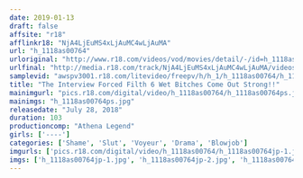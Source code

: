 ```yaml
---
date: 2019-01-13
draft: false
affsite: "r18"
afflinkr18: "NjA4LjEuMS4xLjAuMC4wLjAuMA"
url: "h_1118as00764"
urloriginal: "http://www.r18.com/videos/vod/movies/detail/-/id=h_1118as00764"
urlfinal: "http://media.r18.com/track/NjA4LjEuMS4xLjAuMC4wLjAuMA/videos/vod/movies/detail/-/id=h_1118as00764"
samplevid: "awspv3001.r18.com/litevideo/freepv/h/h_1/h_1118as00764/h_1118as00764_dmb_s.mp4"
title: "The Interview Forced Filth 6 Wet Bitches Come Out Strong!!"
mainimgurl: "pics.r18.com/digital/video/h_1118as00764/h_1118as00764ps.jpg"
mainimgs: "h_1118as00764ps.jpg"
releasedate: "July 28, 2018"
duration: 103
productioncomp: "Athena Legend"
girls: ['----']
categories: ['Shame', 'Slut', 'Voyeur', 'Drama', 'Blowjob']
imgurls: ['pics.r18.com/digital/video/h_1118as00764/h_1118as00764jp-1.jpg', 'pics.r18.com/digital/video/h_1118as00764/h_1118as00764jp-2.jpg', 'pics.r18.com/digital/video/h_1118as00764/h_1118as00764jp-3.jpg', 'pics.r18.com/digital/video/h_1118as00764/h_1118as00764jp-4.jpg', 'pics.r18.com/digital/video/h_1118as00764/h_1118as00764jp-5.jpg', 'pics.r18.com/digital/video/h_1118as00764/h_1118as00764jp-6.jpg', 'pics.r18.com/digital/video/h_1118as00764/h_1118as00764jp-7.jpg', 'pics.r18.com/digital/video/h_1118as00764/h_1118as00764jp-8.jpg', 'pics.r18.com/digital/video/h_1118as00764/h_1118as00764jp-9.jpg', 'pics.r18.com/digital/video/h_1118as00764/h_1118as00764jp-10.jpg', 'pics.r18.com/digital/video/h_1118as00764/h_1118as00764jp-11.jpg', 'pics.r18.com/digital/video/h_1118as00764/h_1118as00764jp-12.jpg', 'pics.r18.com/digital/video/h_1118as00764/h_1118as00764jp-13.jpg', 'pics.r18.com/digital/video/h_1118as00764/h_1118as00764jp-14.jpg', 'pics.r18.com/digital/video/h_1118as00764/h_1118as00764jp-15.jpg', 'pics.r18.com/digital/video/h_1118as00764/h_1118as00764jp-16.jpg', 'pics.r18.com/digital/video/h_1118as00764/h_1118as00764jp-17.jpg', 'pics.r18.com/digital/video/h_1118as00764/h_1118as00764jp-18.jpg', 'pics.r18.com/digital/video/h_1118as00764/h_1118as00764jp-19.jpg', 'pics.r18.com/digital/video/h_1118as00764/h_1118as00764jp-20.jpg']
imgs: ['h_1118as00764jp-1.jpg', 'h_1118as00764jp-2.jpg', 'h_1118as00764jp-3.jpg', 'h_1118as00764jp-4.jpg', 'h_1118as00764jp-5.jpg', 'h_1118as00764jp-6.jpg', 'h_1118as00764jp-7.jpg', 'h_1118as00764jp-8.jpg', 'h_1118as00764jp-9.jpg', 'h_1118as00764jp-10.jpg', 'h_1118as00764jp-11.jpg', 'h_1118as00764jp-12.jpg', 'h_1118as00764jp-13.jpg', 'h_1118as00764jp-14.jpg', 'h_1118as00764jp-15.jpg', 'h_1118as00764jp-16.jpg', 'h_1118as00764jp-17.jpg', 'h_1118as00764jp-18.jpg', 'h_1118as00764jp-19.jpg', 'h_1118as00764jp-20.jpg']
---
```


